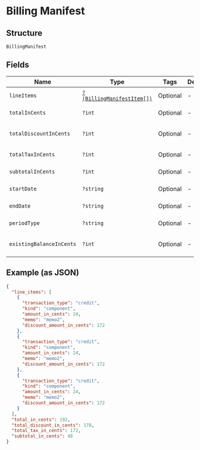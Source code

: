 
# Billing Manifest

## Structure

`BillingManifest`

## Fields

| Name | Type | Tags | Description | Getter | Setter |
|  --- | --- | --- | --- | --- | --- |
| `lineItems` | [`?(BillingManifestItem[])`](../../doc/models/billing-manifest-item.md) | Optional | - | getLineItems(): ?array | setLineItems(?array lineItems): void |
| `totalInCents` | `?int` | Optional | - | getTotalInCents(): ?int | setTotalInCents(?int totalInCents): void |
| `totalDiscountInCents` | `?int` | Optional | - | getTotalDiscountInCents(): ?int | setTotalDiscountInCents(?int totalDiscountInCents): void |
| `totalTaxInCents` | `?int` | Optional | - | getTotalTaxInCents(): ?int | setTotalTaxInCents(?int totalTaxInCents): void |
| `subtotalInCents` | `?int` | Optional | - | getSubtotalInCents(): ?int | setSubtotalInCents(?int subtotalInCents): void |
| `startDate` | `?string` | Optional | - | getStartDate(): ?string | setStartDate(?string startDate): void |
| `endDate` | `?string` | Optional | - | getEndDate(): ?string | setEndDate(?string endDate): void |
| `periodType` | `?string` | Optional | - | getPeriodType(): ?string | setPeriodType(?string periodType): void |
| `existingBalanceInCents` | `?int` | Optional | - | getExistingBalanceInCents(): ?int | setExistingBalanceInCents(?int existingBalanceInCents): void |

## Example (as JSON)

```json
{
  "line_items": [
    {
      "transaction_type": "credit",
      "kind": "component",
      "amount_in_cents": 24,
      "memo": "memo2",
      "discount_amount_in_cents": 172
    },
    {
      "transaction_type": "credit",
      "kind": "component",
      "amount_in_cents": 24,
      "memo": "memo2",
      "discount_amount_in_cents": 172
    },
    {
      "transaction_type": "credit",
      "kind": "component",
      "amount_in_cents": 24,
      "memo": "memo2",
      "discount_amount_in_cents": 172
    }
  ],
  "total_in_cents": 192,
  "total_discount_in_cents": 178,
  "total_tax_in_cents": 172,
  "subtotal_in_cents": 48
}
```

